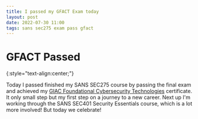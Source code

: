 ```yaml
---
title: I passed my GFACT Exam today
layout: post
date: 2022-07-30 11:00
tags: sans sec275 exam pass gfact
---
```

# GFACT Passed
<!--more-->  
{:style="text-align:center;"}
<div data-iframe-width="360" data-iframe-height="300" data-share-badge-id="1a54866b-a228-4aaa-b2f5-d6c4b78a21eb" data-share-badge-host="https://www.credly.com"></div><script type="text/javascript" async src="//cdn.credly.com/assets/utilities/embed.js"></script>

Today I passed finished my SANS SEC275 course by passing the final exam and achieved my [GIAC Foundational Cybersecurity Technologies][gfact] certificate. It only small step but my first step on a journey to a new career. Next up I'm working through the SANS SEC401 Security Essentials course, which is a lot more involved! But today we celebrate!  

[gfact]: https://www.giac.org/certifications/foundational-cybersecurity-technologies-gfact/